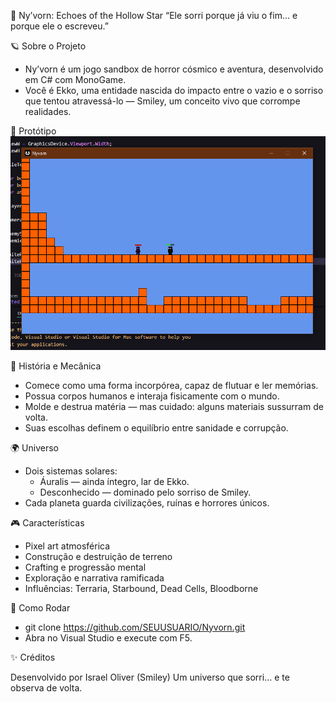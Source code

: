 🌌 Ny’vorn: Echoes of the Hollow Star
“Ele sorri porque já viu o fim… e porque ele o escreveu.”

🪐 Sobre o Projeto
  - Ny’vorn é um jogo sandbox de horror cósmico e aventura, desenvolvido em C# com MonoGame.
  - Você é Ekko, uma entidade nascida do impacto entre o vazio e o sorriso que tentou atravessá-lo — Smiley, um conceito vivo que corrompe realidades.

🎥 Protótipo
![preview do projeto](https://raw.githubusercontent.com/IsraelOliver/Ny-vorn/main/GitHub/footage.png)

🧩 História e Mecânica
  - Comece como uma forma incorpórea, capaz de flutuar e ler memórias.
  - Possua corpos humanos e interaja fisicamente com o mundo.
  - Molde e destrua matéria — mas cuidado: alguns materiais sussurram de volta.
  - Suas escolhas definem o equilíbrio entre sanidade e corrupção.

🌍 Universo
  - Dois sistemas solares:
    * Áuralis — ainda íntegro, lar de Ekko.
    * Desconhecido — dominado pelo sorriso de Smiley.
  - Cada planeta guarda civilizações, ruínas e horrores únicos.

🎮 Características
  - Pixel art atmosférica
  - Construção e destruição de terreno 
  - Crafting e progressão mental
  - Exploração e narrativa ramificada
  - Influências: Terraria, Starbound, Dead Cells, Bloodborne

🚀 Como Rodar
  *  git clone https://github.com/SEUUSUARIO/Nyvorn.git
  *  Abra no Visual Studio e execute com F5.

✨ Créditos

Desenvolvido por Israel Oliver (Smiley)
Um universo que sorri… e te observa de volta.
